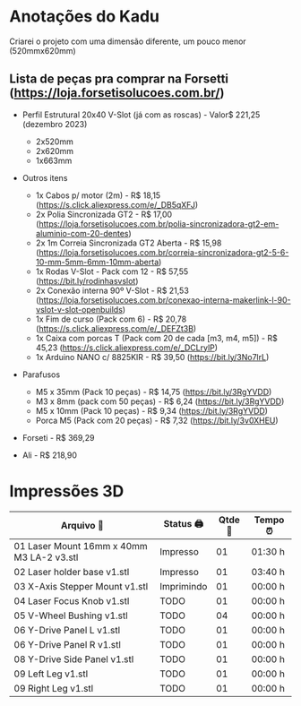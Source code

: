 # Anotações do Kadu

Criarei o projeto com uma dimensão diferente, um pouco menor (520mmx620mm)

## Lista de peças pra comprar na Forsetti (https://loja.forsetisolucoes.com.br/)

- Perfil Estrutural 20x40 V-Slot (já com as roscas) - Valor$ 221,25 (dezembro 2023)
    - 2x520mm
    - 2x620mm
    - 1x663mm

- Outros itens
    - 1x Cabos p/ motor (2m) - R$ 18,15 (https://s.click.aliexpress.com/e/_DB5qXFJ)
    - 2x Polia Sincronizada GT2 - R$ 17,00 (https://loja.forsetisolucoes.com.br/polia-sincronizadora-gt2-em-aluminio-com-20-dentes)
    - 2x 1m Correia Sincronizada GT2 Aberta - R$ 15,98 (https://loja.forsetisolucoes.com.br/correia-sincronizadora-gt2-5-6-10-mm-5mm-6mm-10mm-aberta)
    - 1x Rodas V-Slot - Pack com 12 - R$ 57,55 (https://bit.ly/rodinhasvslot)
    - 2x Conexão interna 90º V-Slot - R$ 21,53 (https://loja.forsetisolucoes.com.br/conexao-interna-makerlink-l-90-vslot-v-slot-openbuilds)
    - 1x Fim de curso (Pack com 6) - R$ 20,78 (https://s.click.aliexpress.com/e/_DEFZt3B)
    - 1x Caixa com porcas T (Pack com 20 de cada [m3, m4, m5]) - R$ 45,23 (https://s.click.aliexpress.com/e/_DCLrylP)
    - 1x Arduino NANO c/ 8825KIR - R$ 39,50 (https://bit.ly/3No7lrL)

- Parafusos
    - M5 x 35mm  (Pack 10 peças) - R$ 14,75 (https://bit.ly/3RgYVDD)
    - M3 x 8mm (pack com 50 peças) - R$ 6,24 (https://bit.ly/3RgYVDD)
    - M5 x 10mm  (Pack 10 peças) - R$ 9,34 (https://bit.ly/3RgYVDD)
    - Porca  M5 (Pack com 20 peças) - R$ 7,32 (https://bit.ly/3v0XHEU)


- Forseti - R$ 369,29
- Ali - R$ 218,90

# Impressões 3D

| Arquivo 💾                                | Status 🖨️     | Qtde 📠 |  Tempo ⏰          |  
| ----------------------------------------- | ------------- | ------- | ------------------ |
| 01 Laser Mount 16mm x 40mm M3 LA-2 v3.stl | Impresso      |      01 | 01:30 h            |
| 02 Laser holder base v1.stl               | Impresso      |      01 | 03:40 h            |
| 03 X-Axis Stepper Mount v1.stl            | Imprimindo    |      01 | 00:00 h            |
| 04 Laser Focus Knob v1.stl                | TODO          |      01 | 00:00 h            |
| 05 V-Wheel Bushing v1.stl                 | TODO          |      04 | 00:00 h            |
| 06 Y-Drive Panel L v1.stl                 | TODO          |      01 | 00:00 h            |
| 06 Y-Drive Panel R v1.stl                 | TODO          |      01 | 00:00 h            |
| 08 Y-Drive Side Panel v1.stl              | TODO          |      01 | 00:00 h            |
| 09 Left Leg v1.stl                        | TODO          |      01 | 00:00 h            |
| 09 Right Leg v1.stl                       | TODO          |      01 | 00:00 h            |